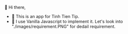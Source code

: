 👋 Hi there, 
- 🌱 This is an app for Tinh Tien Tip.
- 👀 I use Vanilla Javascript to implement it. Let's look into "./images/requirement.PNG" for dedail requirement.
